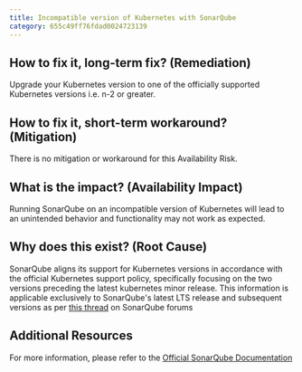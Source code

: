 ```yaml
---
title: Incompatible version of Kubernetes with SonarQube
category: 655c49ff76fdad0024723139
---
```


## How to fix it, long-term fix? (Remediation)

Upgrade your Kubernetes version to one of the officially supported Kubernetes versions i.e. n-2 or greater.

## How to fix it, short-term workaround? (Mitigation)

There is no mitigation or workaround for this Availability Risk.

## What is the impact? (Availability Impact)

Running SonarQube on an incompatible version of Kubernetes will lead to an unintended behavior and functionality may not work as expected.

## Why does this exist? (Root Cause)

SonarQube aligns its support for Kubernetes versions in accordance with the official Kubernetes support policy, specifically focusing on the two versions preceding the latest kubernetes minor release. This information is applicable exclusively to SonarQube's latest LTS release and subsequent versions as per [this thread](https://community.sonarsource.com/t/k8s-compatibility-for-sts-versions/91899) on SonarQube forums

## Additional Resources

For more information, please refer to the [Official SonarQube Documentation](https://docs.sonarqube.org/9.8/setup-and-upgrade/deploy-on-kubernetes/deploy-sonarqube-on-kubernetes/#kubernetes-environment-recommendations)
